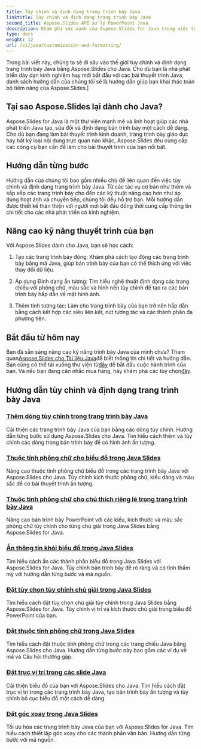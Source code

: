 ```yaml
---
title: Tùy chỉnh và định dạng trang trình bày Java
linktitle: Tùy chỉnh và định dạng trang trình bày Java
second_title: Aspose.Slides API xử lý PowerPoint Java
description: Khám phá sức mạnh của Aspose.Slides for Java trong việc tùy chỉnh và định dạng các slide Java. Tìm hiểu từng bước trong hướng dẫn của chúng tôi. Nâng cao kỹ năng thuyết trình của bạn.
type: docs
weight: 12
url: /vi/java/customization-and-formatting/
---
```


 Trong bài viết này, chúng ta sẽ đi sâu vào thế giới tùy chỉnh và định dạng trang trình bày Java bằng Aspose.Slides cho Java. Cho dù bạn là nhà phát triển dày dạn kinh nghiệm hay mới bắt đầu với các bài thuyết trình Java, danh sách hướng dẫn của chúng tôi sẽ là hướng dẫn giúp bạn khai thác toàn bộ tiềm năng của Aspose.Slides.|

## Tại sao Aspose.Slides lại dành cho Java?

Aspose.Slides for Java là một thư viện mạnh mẽ và linh hoạt giúp các nhà phát triển Java tạo, sửa đổi và định dạng bản trình bày một cách dễ dàng. Cho dù bạn đang làm bài thuyết trình kinh doanh, trang trình bày giáo dục hay bất kỳ loại nội dung trực quan nào khác, Aspose.Slides đều cung cấp các công cụ bạn cần để làm cho bài thuyết trình của bạn nổi bật.

## Hướng dẫn từng bước

Hướng dẫn của chúng tôi bao gồm nhiều chủ đề liên quan đến việc tùy chỉnh và định dạng trang trình bày Java. Từ các tác vụ cơ bản như thêm và sắp xếp các trang trình bày cho đến các kỹ thuật nâng cao hơn như áp dụng hoạt ảnh và chuyển tiếp, chúng tôi đều hỗ trợ bạn. Mỗi hướng dẫn được thiết kế thân thiện với người mới bắt đầu đồng thời cung cấp thông tin chi tiết cho các nhà phát triển có kinh nghiệm.

## Nâng cao kỹ năng thuyết trình của bạn

Với Aspose.Slides dành cho Java, bạn sẽ học cách:

1. Tạo các trang trình bày động: Khám phá cách tạo động các trang trình bày bằng mã Java, giúp bản trình bày của bạn có thể thích ứng với việc thay đổi dữ liệu.

2. Áp dụng Định dạng ấn tượng: Tìm hiểu nghệ thuật định dạng các trang chiếu với phông chữ, màu sắc và hình nền tùy chỉnh để tạo ra các bản trình bày hấp dẫn về mặt hình ảnh.

3. Thêm tính tương tác: Làm cho trang trình bày của bạn trở nên hấp dẫn bằng cách kết hợp các siêu liên kết, nút tương tác và các thành phần đa phương tiện.

## Bắt đầu từ hôm nay

 Bạn đã sẵn sàng nâng cao kỹ năng trình bày Java của mình chưa? Tham quan[Aspose.Slides cho Tài liệu Java](https://reference.aspose.com/slides/java/)để biết thông tin chi tiết và hướng dẫn. Bạn cũng có thể tải xuống thư viện từ[đây](https://releases.aspose.com/slides/java/) để bắt đầu cuộc hành trình của bạn. Và nếu bạn đang cân nhắc mua hàng, hãy khám phá các tùy chọn[đây](https://purchase.aspose.com/buy).

## Hướng dẫn tùy chỉnh và định dạng trang trình bày Java
### [Thêm dòng tùy chỉnh trong trang trình bày Java](./adding-custom-lines-java-slides/)
Cải thiện các trang trình bày Java của bạn bằng các dòng tùy chỉnh. Hướng dẫn từng bước sử dụng Aspose.Slides cho Java. Tìm hiểu cách thêm và tùy chỉnh các dòng trong bản trình bày để có hình ảnh ấn tượng.
### [Thuộc tính phông chữ cho biểu đồ trong Java Slides](./font-properties-for-chart-java-slides/)
Nâng cao thuộc tính phông chữ biểu đồ trong các trang trình bày Java với Aspose.Slides cho Java. Tùy chỉnh kích thước phông chữ, kiểu dáng và màu sắc để có bài thuyết trình ấn tượng.
### [Thuộc tính phông chữ cho chú thích riêng lẻ trong trang trình bày Java](./font-properties-individual-legend-java-slides/)
Nâng cao bản trình bày PowerPoint với các kiểu, kích thước và màu sắc phông chữ tùy chỉnh cho từng chú giải trong Java Slides bằng Aspose.Slides for Java.
### [Ẩn thông tin khỏi biểu đồ trong Java Slides](./hide-information-chart-java-slides/)
Tìm hiểu cách ẩn các thành phần biểu đồ trong Java Slides với Aspose.Slides for Java. Tùy chỉnh bản trình bày để rõ ràng và có tính thẩm mỹ với hướng dẫn từng bước và mã nguồn.
### [Đặt tùy chọn tùy chỉnh chú giải trong Java Slides](./set-legend-custom-options-java-slides/)
Tìm hiểu cách đặt tùy chọn chú giải tùy chỉnh trong Java Slides bằng Aspose.Slides for Java. Tùy chỉnh vị trí và kích thước chú giải trong biểu đồ PowerPoint của bạn.
### [Đặt thuộc tính phông chữ trong Java Slides](./setting-font-properties-java-slides/)
Tìm hiểu cách đặt thuộc tính phông chữ trong các trang chiếu Java bằng Aspose.Slides cho Java. Hướng dẫn từng bước này bao gồm các ví dụ về mã và Câu hỏi thường gặp.
### [Đặt trục vị trí trong các slide Java](./setting-position-axis-java-slides/)
Cải thiện biểu đồ của bạn với Aspose.Slides cho Java. Tìm hiểu cách đặt trục vị trí trong các trang trình bày Java, tạo bản trình bày ấn tượng và tùy chỉnh bố cục biểu đồ một cách dễ dàng.
### [Đặt góc xoay trong Java Slides](./setting-rotation-angle-java-slides/)
Tối ưu hóa các trang trình bày Java của bạn với Aspose.Slides for Java. Tìm hiểu cách thiết lập góc xoay cho các thành phần văn bản. Hướng dẫn từng bước với mã nguồn.